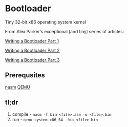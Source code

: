 # Bootloader
Tiny 32-bit x86 operating system kernel

From Alex Parker's exceptional (and tiny) series of articles:

[Writing a Bootloader Part 1](http://3zanders.co.uk/2017/10/13/writing-a-bootloader/)

[Writing a Bootloader Part 2](http://3zanders.co.uk/2017/10/16/writing-a-bootloader2/)

[Writing a Bootloader Part 3](http://3zanders.co.uk/2017/10/18/writing-a-bootloader3/)

## Prerequsites
[nasm](http://www.nasm.us/)
[QEMU](https://www.qemu.org/)

## tl;dr
1. compile - `nasm -f bin <file>.asm -o <file>.bin`
2. run - `qemu-system-x86_64 -fda <file>.bin`
